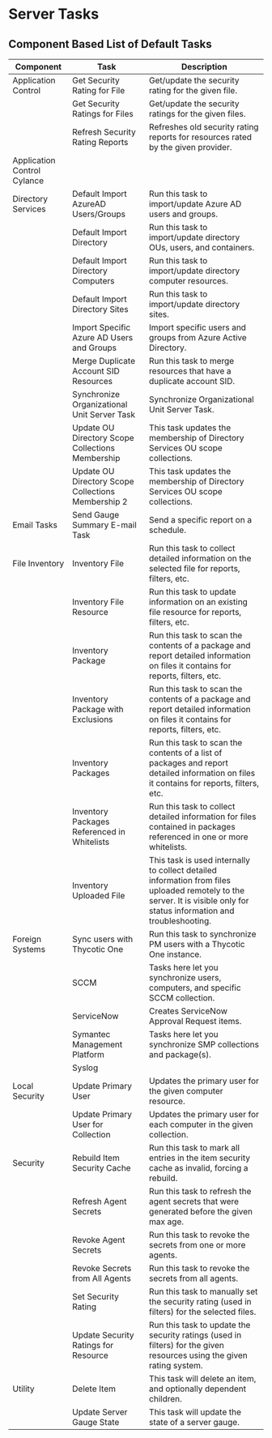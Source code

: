 [title]: # (Server Tasks)
[tags]: # (default)
[priority]: # (2)
# Server Tasks

## Component Based List of Default Tasks

| Component | Task | Description |
| ----- | ----- | ----- |
| Application Control | Get Security Rating for File | Get/update the security rating for the given file. |
| | Get Security Ratings for Files | Get/update the security ratings for the given files. |
| | Refresh Security Rating Reports | Refreshes old security rating reports for resources rated by the given provider. |
| Application Control Cylance | | |
| Directory Services | Default Import AzureAD Users/Groups | Run this task to import/update Azure AD users and groups. |
| | Default Import Directory | Run this task to import/update directory OUs, users, and containers. |
| | Default Import Directory Computers | Run this task to import/update directory computer resources. |
| | Default Import Directory Sites | Run this task to import/update directory sites. |
| | Import Specific Azure AD Users and Groups | Import specific users and groups from Azure Active Directory. |
| | Merge Duplicate Account SID Resources | Run this task to merge resources that have a duplicate account SID. |
| | Synchronize Organizational Unit Server Task | Synchronize Organizational Unit Server Task. |
| | Update OU Directory Scope Collections Membership | This task updates the membership of Directory Services OU scope collections. |
| | Update OU Directory Scope Collections Membership 2 | This task updates the membership of Directory Services OU scope collections. |
| Email Tasks | Send Gauge Summary E-mail Task | Send a specific report on a schedule. |
| File Inventory | Inventory File | Run this task to collect detailed information on the selected file for reports, filters, etc. |
| | Inventory File Resource | Run this task to update information on an existing file resource for reports, filters, etc. |
| | Inventory Package | Run this task to scan the contents of a package and report detailed information on files it contains for reports, filters, etc. |
| | Inventory Package with Exclusions | Run this task to scan the contents of a package and report detailed information on files it contains for reports, filters, etc. |
| | Inventory Packages | Run this task to scan the contents of a list of packages and report detailed information on files it contains for reports, filters, etc. |
| | Inventory Packages Referenced in Whitelists | Run this task to collect detailed information for files contained in packages referenced in one or more whitelists. |
| | Inventory Uploaded File | This task is used internally to collect detailed information from files uploaded remotely to the server. It is visible only for status information and troubleshooting. |
| Foreign Systems | Sync users with Thycotic One | Run this task to synchronize PM users with a Thycotic One instance. |
| | SCCM | Tasks here let you synchronize users, computers, and specific SCCM collection. |
| | ServiceNow | Creates ServiceNow Approval Request items. |
| | Symantec Management Platform | Tasks here let you synchronize SMP collections and package(s). |
| | Syslog | |
| Local Security | Update Primary User | Updates the primary user for the given computer resource. |
| | Update Primary User for Collection | Updates the primary user for each computer in the given collection. |
| Security | Rebuild Item Security Cache | Run this task to mark all entries in the item security cache as invalid, forcing a rebuild. |
| | Refresh Agent Secrets | Run this task to refresh the agent secrets that were generated before the given max age. |
| | Revoke Agent Secrets | Run this task to revoke the secrets from one or more agents. |
| | Revoke Secrets from All Agents | Run this task to revoke the secrets from all agents. |
| | Set Security Rating | Run this task to manually set the security rating (used in filters) for the selected files. |
| | Update Security Ratings for Resource | Run this task to update the security ratings (used in filters) for the given resources using the given rating system. |
| Utility | Delete Item | This task will delete an item, and optionally dependent children. |
| | Update Server Gauge State | This task will update the state of a server gauge. |

